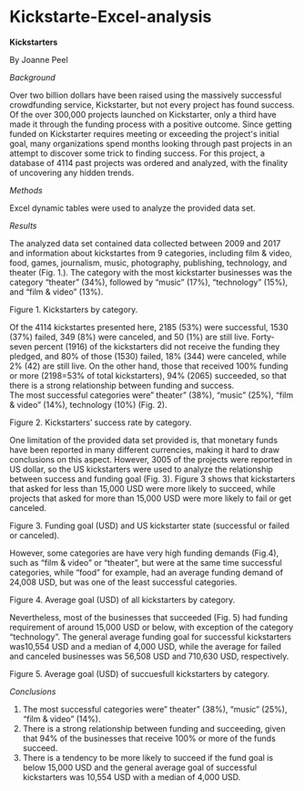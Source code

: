 # Kickstarte-Excel-analysis
**Kickstarters**

By Joanne Peel

*Background*

Over two billion dollars have been raised using the massively successful crowdfunding service, Kickstarter, but not every project has found success. Of the over 300,000 projects launched on Kickstarter, only a third have made it through the funding process with a positive outcome.
Since getting funded on Kickstarter requires meeting or exceeding the project's initial goal, many organizations spend months looking through past projects in an attempt to discover some trick to finding success. For this project, a database of 4114 past projects was ordered and analyzed, with the finality of uncovering any hidden trends.

*Methods*

Excel dynamic tables were used to analyze the provided data set.

*Results*

The analyzed data set contained data collected between 2009 and 2017 and information about kickstartes from 9 categories, including film & video, food, games, journalism, music, photography, publishing, technology, and theater (Fig. 1.). The category with the most kickstarter businesses was the category “theater” (34%), followed by “music” (17%), “technology” (15%), and “film & video” (13%).
 
Figure 1. Kickstarters by category.

Of the 4114 kickstartes presented here, 2185 (53%) were successful, 1530 (37%) failed, 349 (8%) were canceled, and 50 (1%) are still live.
Forty-seven percent (1916) of the kickstarters did not receive the funding they pledged, and 80% of those (1530) failed, 18% (344) were canceled, while 2% (42) are still live. On the other hand, those that received 100% funding or more (2198=53% of total kickstarters), 94% (2065) succeeded, so that there is a strong relationship between funding and success.  
The most successful categories were” theater” (38%), “music” (25%), “film & video” (14%), technology (10%) (Fig. 2).
 
Figure 2. Kickstarters’ success rate by category.

One limitation of the provided data set provided is, that monetary funds have been reported in many different currencies, making it hard to draw conclusions on this aspect.
However, 3005 of the projects were reported in US dollar, so the US kickstarters were used to analyze the relationship between success and funding goal (Fig. 3). Figure 3 shows that kickstarters that asked for less than 15,000 USD were more likely to succeed, while projects that asked for more than 15,000 USD were more likely to fail or get canceled.

 
Figure 3. Funding goal (USD) and US kickstarter state (successful or failed or canceled).

However, some categories are have very high funding demands (Fig.4), such as “film &  video” or “theater”, but were at the same time successful categories, while “food” for example, had an average funding demand of 24,008 USD, but was one of the least successful categories. 
 
Figure 4. Average goal (USD) of all kickstarters by category.

Nevertheless, most of the businesses that succeeded (Fig. 5) had funding requirement of around 15,000 USD or below, with exception of the category “technology”. 
The general average funding goal for successful kickstarters was10,554 USD and a median of 4,000 USD, while the average for failed and canceled businesses was 56,508 USD and 710,630 USD, respectively. 
 
Figure 5. Average goal (USD) of succuesfull kickstarters by category.

*Conclusions*

1.	The most successful categories were” theater” (38%), “music” (25%), “film & video” (14%).
2.	There is a strong relationship between funding and succeeding, given that 94% of the businesses that receive 100% or more of the funds succeed.
3.	There is a tendency to be more likely to succeed if the fund goal is below 15,000 USD and the general average goal of successful kickstarters was 10,554 USD with a median of 4,000 USD.

